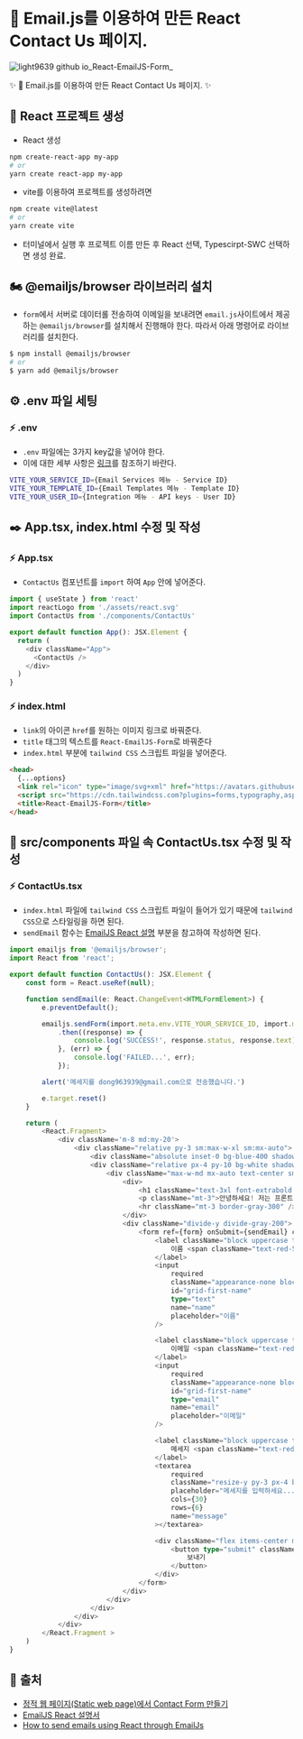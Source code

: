 # 📧 Email.js를 이용하여 만든 React Contact Us 페이지.

![light9639 github io_React-EmailJS-Form_](https://user-images.githubusercontent.com/95972251/217186396-0e984902-f447-4c89-b859-96712d48e3ff.png)

:sparkles: 📧 Email.js를 이용하여 만든 React Contact Us 페이지. :sparkles:
## :tada: React 프로젝트 생성
- React 생성
```bash
npm create-react-app my-app
# or
yarn create react-app my-app
```

- vite를 이용하여 프로젝트를 생성하려면
```bash
npm create vite@latest
# or
yarn create vite
```
- 터미널에서 실행 후 프로젝트 이름 만든 후 React 선택, Typescirpt-SWC 선택하면 생성 완료.
## 🏍️ @emailjs/browser 라이브러리 설치
- `form`에서 서버로 데이터롤 전송하여 이메일을 보내려면 `email.js`사이트에서 제공하는 `@emailjs/browser`를 설치해서 진행해야 한다. 따라서 아래 명령어로 라이브러리를 설치한다.
```bash
$ npm install @emailjs/browser
# or
$ yarn add @emailjs/browser
```
## ⚙️ .env 파일 세팅
### ⚡ .env
- `.env` 파일에는 3가지 key값을 넣어야 한다.
- 이에 대한 세부 사항은 <a href="https://velog.io/@nemo/emailjs">링크</a>를 참조하기 바란다.
```bash
VITE_YOUR_SERVICE_ID={Email Services 메뉴 - Service ID}
VITE_YOUR_TEMPLATE_ID={Email Templates 메뉴 - Template ID}
VITE_YOUR_USER_ID={Integration 메뉴 - API keys - User ID}
```
## ✒️ App.tsx, index.html 수정 및 작성
### ⚡ App.tsx
- `ContactUs` 컴포넌트를 `import` 하여 `App` 안에 넣어준다.
```typescript
import { useState } from 'react'
import reactLogo from './assets/react.svg'
import ContactUs from './components/ContactUs'

export default function App(): JSX.Element {
  return (
    <div className="App">
      <ContactUs />
    </div>
  )
}
```
### ⚡ index.html
- `link`의 아이콘 `href`를 원하는 이미지 링크로 바꿔준다.
- `title` 태그의 텍스트를 `React-EmailJS-Form`로 바꿔준다
- `index.html` 부분에 `tailwind CSS` 스크립트 파일을 넣어준다.
```html
<head>
  {...options}
  <link rel="icon" type="image/svg+xml" href="https://avatars.githubusercontent.com/u/7377195?s=200&v=4" />
  <script src="https://cdn.tailwindcss.com?plugins=forms,typography,aspect-ratio,line-clamp"></script>
  <title>React-EmailJS-Form</title>
</head>
```
## 📝 src/components 파일 속 ContactUs.tsx 수정 및 작성
### ⚡ ContactUs.tsx
- `index.html` 파일에 `tailwind CSS` 스크립트 파일이 들어가 있기 때문에 `tailwind CSS`으로 스타일링을 하면 된다.
- `sendEmail` 함수는 <a href="https://www.emailjs.com/docs/examples/reactjs/">EmailJS React 설명</a> 부분을 참고하여 작성하면 된다.
```typescript
import emailjs from '@emailjs/browser';
import React from 'react';

export default function ContactUs(): JSX.Element {
    const form = React.useRef(null);

    function sendEmail(e: React.ChangeEvent<HTMLFormElement>) {
        e.preventDefault();

        emailjs.sendForm(import.meta.env.VITE_YOUR_SERVICE_ID, import.meta.env.VITE_YOUR_TEMPLATE_ID, e.currentTarget, import.meta.env.VITE_YOUR_USER_ID)
            .then((response) => {
                console.log('SUCCESS!', response.status, response.text);
            }, (err) => {
                console.log('FAILED...', err);
            });

        alert('메세지를 dong963939@gmail.com으로 전송했습니다.')

        e.target.reset()
    }

    return (
        <React.Fragment>
            <div className='m-8 md:my-20'>
                <div className="relative py-3 sm:max-w-xl sm:mx-auto">
                    <div className="absolute inset-0 bg-blue-400 shadow-lg transform -skew-y-6 sm:skew-y-0 sm:-rotate-6 sm:rounded-3xl"></div>
                    <div className="relative px-4 py-10 bg-white shadow-lg sm:rounded-3xl sm:p-20">
                        <div className="max-w-md mx-auto text-center sm:text-left py-6 md:py-0">
                            <div>
                                <h1 className="text-3xl font-extrabold pb-4">연락하기</h1>
                                <p className="mt-3">안녕하세요! 저는 프론트엔드 개발에 대한 관심이 많습니다. 만약 질문이 있으시거나, 연락을 원하신다면 연락 부탁드립니다.</p>
                                <hr className="mt-3 border-gray-300" />
                            </div>
                            <div className="divide-y divide-gray-200">
                                <form ref={form} onSubmit={sendEmail} className="pt-8 text-base leading-6 space-y-4 text-gray-700 sm:text-lg sm:leading-7 -mb-8">
                                    <label className="block uppercase tracking-wide text-gray-700 text-xs font-bold mb-2" htmlFor="grid-first-name">
                                        이름 <span className="text-red-500">*</span>
                                    </label>
                                    <input
                                        required
                                        className="appearance-none block w-full text-gray-700 border-gray-300 rounded py-3 px-4 mb-3 leading-tight focus:outline-none focus:bg-white"
                                        id="grid-first-name"
                                        type="text"
                                        name="name"
                                        placeholder="이름"
                                    />

                                    <label className="block uppercase tracking-wide text-gray-700 text-xs font-bold mb-2" htmlFor="grid-first-name">
                                        이메일 <span className="text-red-500">*</span>
                                    </label>
                                    <input
                                        required
                                        className="appearance-none block w-full text-gray-700 border-gray-300 rounded py-3 px-4 mb-3 leading-tight focus:outline-none focus:bg-white"
                                        id="grid-first-name"
                                        type="email"
                                        name="email"
                                        placeholder="이메일"
                                    />

                                    <label className="block uppercase tracking-wide text-gray-700 text-xs font-bold mb-2" htmlFor="grid-first-name">
                                        메세지 <span className="text-red-500">*</span>
                                    </label>
                                    <textarea
                                        required
                                        className="resize-y py-3 px-4 border-gray-300 focus:outline-none rounded-md w-full"
                                        placeholder="메세지를 입력하세요..."
                                        cols={30}
                                        rows={6}
                                        name="message"
                                    ></textarea>

                                    <div className="flex items-center md:items-end justify-center md:justify-end">
                                        <button type="submit" className="bg-blue-500 hover:bg-blue-500 text-white font-semibold py-2 px-4 rounded">
                                            보내기
                                        </button>
                                    </div>
                                </form>
                            </div>
                        </div>
                    </div>
                </div>
            </div>
        </React.Fragment >
    )
}
```

## 📎 출처
- <a href="https://velog.io/@nemo/emailjs">정적 웹 페이지(Static web page)에서 Contact Form 만들기</a>
- <a href="https://www.emailjs.com/docs/examples/reactjs/">EmailJS React 설명서</a>
- <a href="https://www.youtube.com/watch?v=NgWGllOjkbs">How to send emails using React through EmailJs</a>
